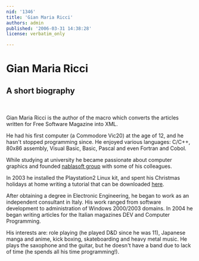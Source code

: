 ```yaml
---
nid: '1346'
title: 'Gian Maria Ricci'
authors: admin
published: '2006-03-31 14:38:28'
license: verbatim_only

---
```

<h1>Gian Maria Ricci</h1>
<h2>A short biography</h2>

<dl class="article_image">
        <dt><a href="/files/nodes/1346/g_maria_ricci.jpg"><img src="/files/nodes/1346/g_maria_ricci.jpg" alt="" title="" border="0" hspace="5" vspace="10"></a></dt>
        <dd></dd>
</dl>

<p>Gian Maria Ricci is the author of the macro which converts the articles written for Free Software Magazine into XML. </p>
<p>He had his first computer (a Commodore Vic20) at the age of 12, and he hasn't stopped programming since. He enjoyed various languages: C/C++, 80x86 assembly, Visual Basic, Basic, Pascal and even Fortran and Cobol.</p>
<p>While studying at university he became passionate about computer graphics and founded <a href="http://www.nablasoft.com">nablasoft group</a> with some of his colleagues.</p><p>In 2003 he installed the Playstation2 Linux kit, and spent his Christmas holidays at home writing a tutorial that can be downloaded <a href="http://playstation2-linux.com/projects/3dprotut">here</a>.</p>
<p>After obtaining a degree  in Electronic Engineering, he began to work as an independent consultant in Italy. His work ranged from software development to administration of Windows 2000/2003 domains. In 2004 he began writing articles for the Italian magazines DEV and Computer Programming.</p>
<p>His interests are: role playing (he played D&amp;D since he was 11), Japanese manga and anime, kick boxing, skateboarding and heavy metal music. He plays the saxophone and the guitar, but he doesn't have a band due to lack of time (he spends all his time programming!).</p>

